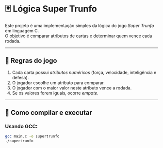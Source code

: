 # 🃏 Lógica Super Trunfo

Este projeto é uma implementação simples da lógica do jogo *Super Trunfo* em linguagem C.  
O objetivo é comparar atributos de cartas e determinar quem vence cada rodada.

---

## 📌 Regras do jogo
1. Cada carta possui *atributos numéricos* (força, velocidade, inteligência e defesa).
2. O jogador escolhe um atributo para comparar.
3. O jogador com o maior valor neste atributo vence a rodada.
4. Se os valores forem iguais, ocorre *empate*.

---

## 🚀 Como compilar e executar

### Usando GCC:
```bash
gcc main.c -o supertrunfo
./supertrunfo
